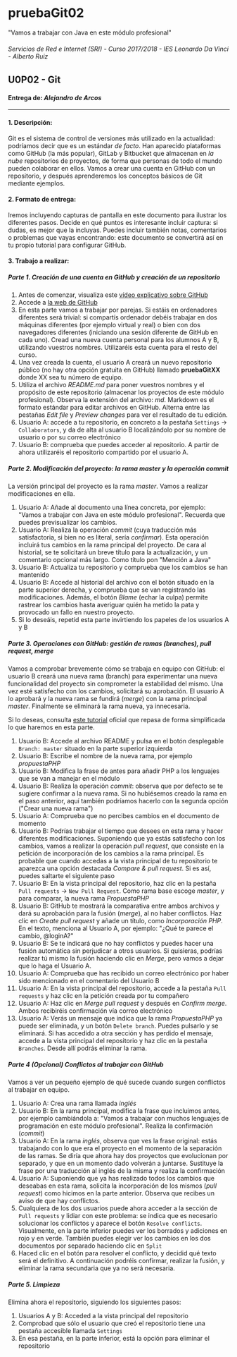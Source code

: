 # pruebaGit02
"Vamos a trabajar con Java en este módulo profesional"
###### *Servicios de Red e Internet (SRI) - Curso 2017/2018 - IES Leonardo Da Vinci - Alberto Ruiz*

## U0P02 - Git

#### Entrega de: *Alejandro de Arcos*

------

#### 1. Descripción:

Git es el sistema de control de versiones más utilizado en la actualidad: podríamos decir que es un estándar *de facto*. Han aparecido plataformas como GitHub (la más popular), GitLab y Bitbucket que almacenan en *la nube* repositorios de proyectos, de forma que personas de todo el mundo pueden colaborar en ellos. Vamos a crear una cuenta en GitHub con un repositorio, y después aprenderemos los conceptos básicos de Git mediante ejemplos.

#### 2. Formato de entrega:

Iremos incluyendo capturas de pantalla en este documento para ilustrar los diferentes pasos. Decide en qué puntos es interesante incluir captura: si dudas, es mejor que la incluyas. Puedes incluir también notas, comentarios o problemas que vayas encontrando: este documento se convertirá así en tu propio tutorial para configurar GitHub.

#### 3. Trabajo a realizar:

##### Parte 1. Creación de una cuenta en GitHub y creación de un repositorio

1. Antes de comenzar, visualiza este [vídeo explicativo sobre GitHub](https://www.youtube.com/watch?v=w3jLJU7DT5E)
2. Accede a [la web de GitHub](https://github.com/)
3. En esta parte vamos a trabajar por parejas. Si estáis en ordenadores diferentes será trivial: si compartís ordenador debéis trabajar en dos máquinas diferentes (por ejemplo virtual y real) o bien con dos navegadores diferentes (iniciando una sesión diferente de GitHub en cada uno). Cread una nueva cuenta personal para los alumnos A y B, utilizando vuestros nombres. Utilizaréis esta cuenta para el resto del curso. 
4. Una vez creada la cuenta, el usuario A creará un nuevo repositorio público (no hay otra opción gratuita en GitHub) llamado **pruebaGitXX** donde XX sea tu número de equipo.
5. Utiliza el archivo *README.md* para poner vuestros nombres y el propósito de este repositorio (almacenar los proyectos de este módulo profesional). Observa la extensión del archivo: *md*. Markdown es el formato estándar para editar archivos en  GitHub. Alterna entre las pestañas *Edit file* y *Preview changes* para ver el resultado de tu edición.
6. Usuario A: accede a tu repositorio, en concreto a la pestaña `Settings` → `Collaborators`, y da de alta al usuario B localizándolo por su nombre de usuario o por su correo electrónico
7. Usuario B: comprueba que puedes acceder al repositorio. A partir de ahora utilizaréis el repositorio compartido por el usuario A.

##### Parte 2. Modificación del proyecto: la rama *master* y la operación *commit*

La versión principal del proyecto es la rama *master*. Vamos a realizar modificaciones en ella.

1. Usuario A: Añade al documento una línea concreta, por ejemplo: "Vamos a trabajar con Java en este módulo profesional". Recuerda que puedes previsualizar los cambios.
2. Usuario A:  Realiza la operación *commit* (cuya traducción más satisfactoria, si bien no es literal, sería *confirmar*). Esta operación incluirá tus cambios en la rama principal del proyecto. De cara al historial, se te solicitará un breve título para la actualización, y un comentario opcional más largo. Como título pon "Mención a Java"
3. Usuario B: Actualiza tu repositorio y comprueba que los cambios se han mantenido
4. Usuario B: Accede al historial del archivo con el botón situado en la parte superior derecha, y comprueba que se van registrando las modificaciones. Además, el botón *Blame* (echar la culpa) permite rastrear los cambios hasta averiguar quién ha metido la pata y provocado un fallo en nuestro proyecto.
5. Si lo deseáis, repetid esta parte invirtiendo los papeles de los usuarios A y B

##### Parte 3. Operaciones con GitHub: gestión de ramas (*branches*), *pull request*, *merge*

Vamos a comprobar brevemente cómo se trabaja en equipo con GitHub: el usuario B creará una nueva rama (branch) para experimentar una nueva funcionalidad del proyecto sin comprometer la estabilidad del mismo. Una vez esté satisfecho con los cambios, solicitará su aprobación. El usuario A lo aprobará y la nueva rama se fundirá (*merge*) con la rama principal *master*. Finalmente se eliminará la rama nueva, ya innecesaria.

Si lo deseas, consulta [este tutorial](https://guides.github.com/activities/hello-world/) oficial que repasa de forma simplificada lo que haremos en esta parte.

1. Usuario B: Accede al archivo README y pulsa en el botón desplegable `Branch: master` situado en la parte superior izquierda
2. Usuario B: Escribe el nombre de la nueva rama, por ejemplo *propuestaPHP*
3. Usuario B: Modifica la frase de antes para añadir PHP a los lenguajes que se van a manejar en el módulo
4. Usuario B: Realiza la operación *commit*: observa que por defecto se te sugiere confirmar a la nueva rama. Si no hubiésemos creado la rama en el paso anterior, aquí también podríamos hacerlo con la segunda opción ("Crear una nueva rama")
5. Usuario A: Comprueba que no percibes cambios en el documento de momento
6. Usuario B: Podrías trabajar el tiempo que desees en esta rama y hacer diferentes modificaciones. Suponiendo que ya estás satisfecho con los cambios, vamos a realizar la operación *pull request*, que consiste en la petición de incorporación de los cambios a la rama principal. Es probable que cuando accedas a la vista principal de tu repositorio te aparezca una opción destacada *Compare & pull request*. Si es así, puedes saltarte el siguiente paso
7. Usuario B: En la vista principal del repositorio, haz clic en la pestaña `Pull requests` → `New Pull Request`. Como rama base escoge *master*, y para comparar, la nueva rama *PropuestaPHP*
8. Usuario B: GitHub te mostrará la comparativa entre ambos archivos y dará su aprobación para la fusión (*merge*), al no haber conflictos. Haz clic en *Create pull request* y añade un título, como *Incorporación PHP*. En el texto, menciona al Usuario A, por ejemplo: "¿Qué te parece el cambio, @loginA?"
9. Usuario B: Se te indicará que no hay conflictos y puedes hacer una fusión automática sin perjudicar a otros usuarios. Si quisieras, podrías realizar tú mismo la fusión haciendo clic en *Merge*, pero vamos a dejar que lo haga el Usuario A.
10. Usuario A: Comprueba que has recibido un correo electrónico por haber sido mencionado en el comentario del Usuario B
11. Usuario A: En la vista principal del repositorio, accede a la pestaña `Pull requests` y haz clic en la petición creada por tu compañero
12. Usuario A: Haz clic en *Merge pull request* y después en *Confirm merge*. Ambos recibiréis confirmación vía correo electrónico
13. Usuario A: Verás un mensaje que indica que la rama *PropuestaPHP* ya puede ser eliminada, y un botón `Delete branch`. Puedes pulsarlo y se eliminará. Si has accedido a otra sección y has perdido el mensaje, accede a la vista principal del repositorio y haz clic en la pestaña `Branches`. Desde allí podrás eliminar la rama.

##### Parte 4 (Opcional) Conflictos al trabajar con GitHub

Vamos a ver un pequeño ejemplo de qué sucede cuando surgen conflictos al trabajar en equipo.

1. Usuario A: Crea una rama llamada *inglés*
2. Usuario B: En la rama principal, modifica la frase que incluimos antes, por ejemplo cambiándola a: "Vamos a trabajar con muchos lenguajes de programación en este módulo profesional". Realiza la confirmación (*commit*)
3. Usuario A: En la rama *inglés*, observa que ves la frase original: estás trabajando con lo que era el proyecto en el momento de la separación de las ramas. Se diría que ahora hay dos proyectos que evolucionan por separado, y que en un momento dado volverán a juntarse. Sustituye la frase por una traducción al inglés de la misma y realiza la confirmación
4. Usuario A: Suponiendo que ya has realizado todos los cambios que deseabas en esta rama, solicita la incorporación de los mismos (*pull request*) como hicimos en la parte anterior. Observa que recibes un aviso de que hay conflictos.
5. Cualquiera de los dos usuarios puede ahora acceder a la sección de `Pull requests` y lidiar con este problema: se indica que es necesario solucionar los conflictos y aparece el botón `Resolve conflicts`. Visualmente, en la parte inferior puedes ver los borrados y adiciones en rojo y en verde. También puedes elegir ver los cambios en los dos documentos por separado haciendo clic en `Split`
6. Haced clic en el botón para resolver el conflicto, y decidid qué texto será el definitivo. A continuación podréis confirmar, realizar la fusión, y eliminar la rama secundaria que ya no será necesaria.

##### Parte 5. Limpieza

Elimina ahora el repositorio, siguiendo los siguientes pasos:

1. Usuarios A y B: Acceded a la vista principal del repositorio
2. Comprobad que sólo el usuario que creó el repositorio tiene una pestaña accesible llamada `Settings`
3. En esa pestaña, en la parte inferior, está la opción para eliminar el repositorio
